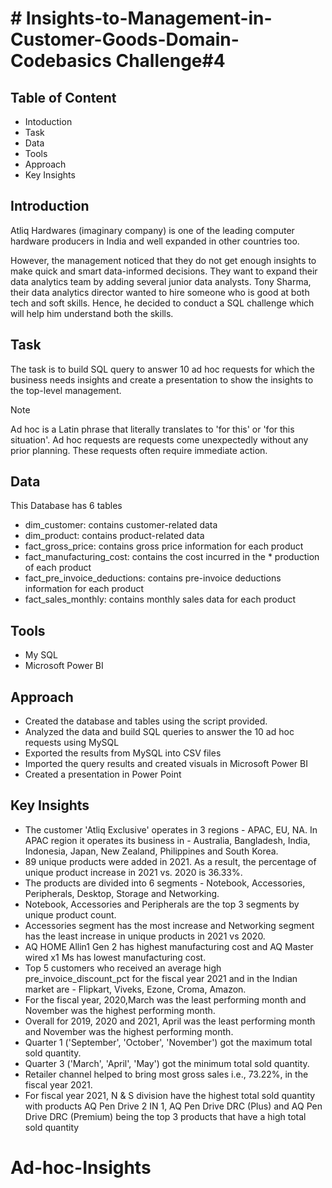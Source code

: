 
# # Insights-to-Management-in-Customer-Goods-Domain-Codebasics Challenge#4





## Table of Content


 * Intoduction
 * Task
 * Data
 * Tools
 * Approach
 * Key Insights
## Introduction

Atliq Hardwares (imaginary company) is one of the leading computer hardware producers in India and well expanded in other countries too.

However, the management noticed that they do not get enough insights to make quick and smart data-informed decisions. They want to expand their data analytics team by adding several junior data analysts. Tony Sharma, their data analytics director wanted to hire someone who is good at both tech and soft skills. Hence, he decided to conduct a SQL challenge which will help him understand both the skills.
## Task

The task is to build SQL query to answer 10 ad hoc requests for which the business needs insights and create a presentation to show the insights to the top-level management.

Note

 Ad hoc is a Latin phrase that literally translates to 'for this' or 'for this situation'. Ad hoc requests are requests come unexpectedly without any prior planning. These requests often require immediate action.

## Data

 This Database has 6 tables
 * dim_customer: contains customer-related data
* dim_product: contains product-related data
* fact_gross_price: contains gross price information for each product
* fact_manufacturing_cost: contains the cost incurred in the * production of each product
* fact_pre_invoice_deductions: contains pre-invoice deductions information for each product
* fact_sales_monthly: contains monthly sales data for each product

## Tools


* My SQL
* Microsoft Power BI 
## Approach

* Created the database and tables using the script provided.
* Analyzed the data and build SQL queries to answer the 10 ad hoc requests using MySQL
* Exported the results from MySQL into CSV files
* Imported the query results and created visuals in Microsoft Power BI
* Created a presentation in Power Point 
## Key Insights

* The customer 'Atliq Exclusive' operates in 3 regions - APAC, EU, NA. In APAC region it operates its business in - Australia, Bangladesh, India, Indonesia, Japan, New Zealand, Philippines and South Korea.
* 89 unique products were added in 2021. As a result, the percentage of unique product increase in 2021 vs. 2020 is 36.33%.
* The products are divided into 6 segments - Notebook, Accessories, Peripherals, Desktop, Storage and Networking.
* Notebook, Accessories and Peripherals are the top 3 segments by unique product count.
* Accessories segment has the most increase and Networking segment has the least increase in unique products in 2021 vs 2020.
* AQ HOME Allin1 Gen 2 has highest manufacturing cost and AQ Master wired x1 Ms has lowest manufacturing cost.
* Top 5 customers who received an average high pre_invoice_discount_pct for the fiscal year 2021 and in the Indian market are - Flipkart, Viveks, Ezone, Croma, Amazon.
* For the fiscal year, 2020,March was the least performing month and November was the highest performing month.
* Overall for 2019, 2020 and 2021, April was the least performing month and November was the highest performing month.
* Quarter 1 ('September', 'October', 'November') got the maximum total sold quantity.
* Quarter 3 ('March', 'April', 'May') got the minimum total sold quantity.
* Retailer channel helped to bring most gross sales i.e., 73.22%, in the fiscal year 2021.
* For fiscal year 2021, N & S division have the highest total sold quantity with products AQ Pen Drive 2 IN 1, AQ Pen Drive DRC (Plus) and AQ Pen Drive DRC (Premium) being the top 3 products that have a high total sold quantity
# Ad-hoc-Insights
